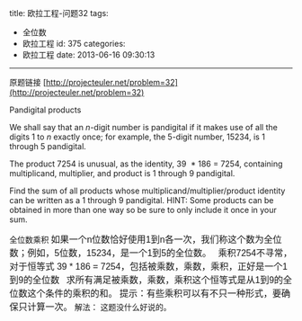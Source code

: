 title: 欧拉工程-问题32
tags:
  - 全位数
  - 欧拉工程
id: 375
categories:
  - 欧拉工程
date: 2013-06-16 09:30:13
---

原题链接 [http://projecteuler.net/problem=32](http://projecteuler.net/problem=32)


Pandigital products




We shall say that an <var>n</var>-digit number is pandigital if it makes use of all the digits 1 to <var>n</var> exactly once; for example, the 5-digit number, 15234, is 1 through 5 pandigital.

The product 7254 is unusual, as the identity, 39  * 186 = 7254, containing multiplicand, multiplier, and product is 1 through 9 pandigital.

Find the sum of all products whose multiplicand/multiplier/product identity can be written as a 1 through 9 pandigital.
HINT: Some products can be obtained in more than one way so be sure to only include it once in your sum.


全位数乘积
<span style="font-family: 'Trebuchet MS', sans-serif; font-size: medium;">如果一个n位数恰好使用1到n各一次，我们称这个数为全位数；例如，5位数，15234，是一个1到5的全位数。</span>
<span style="font-family: 'Trebuchet MS', sans-serif; font-size: medium;"> </span>
<span style="font-family: 'Trebuchet MS', sans-serif; font-size: medium;">乘积7254不寻常，对于恒等式 39 * 186 = 7254，包括被乘数，乘数，乘积，正好是一个1到9的全位数</span>
<span style="font-family: 'Trebuchet MS', sans-serif; font-size: medium;"> </span>
<span style="font-family: 'Trebuchet MS', sans-serif; font-size: medium;">求所有满足被乘数，乘数，乘积这个恒等式是从1到9的全位数这个条件的乘积的和。</span>
<span style="font-family: 'Trebuchet MS', sans-serif; font-size: medium;">提示：有些乘积可以有不只一种形式，要确保只计算一次。</span>
解法：
这题没什么好说的。